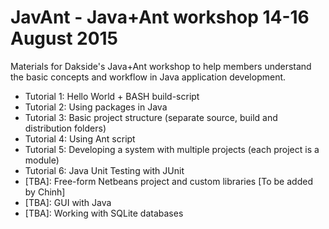 # JavAnt - Java+Ant workshop 14-16 August 2015

Materials for Dakside's Java+Ant workshop to help members understand the basic concepts and workflow in Java application development.

* Tutorial 1: Hello World + BASH build-script
* Tutorial 2: Using packages in Java
* Tutorial 3: Basic project structure (separate source, build and distribution folders)
* Tutorial 4: Using Ant script
* Tutorial 5: Developing a system with multiple projects (each project is a module)
* Tutorial 6: Java Unit Testing with JUnit
* [TBA]: Free-form Netbeans project and custom libraries [To be added by Chinh]
* [TBA]: GUI with Java
* [TBA]: Working with SQLite databases
